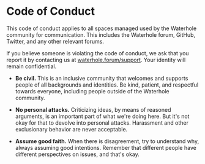 # Code of Conduct

This code of conduct applies to all spaces managed used by the Waterhole community for communication. This includes the Waterhole forum, GitHub, Twitter, and any other relevant forums.

If you believe someone is violating the code of conduct, we ask that you report it by contacting us at [waterhole.forum/support](). Your identity will remain confidential.

- **Be civil.** This is an inclusive community that welcomes and supports people of all backgrounds and identities. Be kind, patient, and respectful towards everyone, including people outside of the Waterhole community.

- **No personal attacks.** Criticizing ideas, by means of reasoned arguments, is an important part of what we're doing here. But it's not okay for that to devolve into personal attacks. Harassment and other exclusionary behavior are never acceptable.

- **Assume good faith.** When there is disagreement, try to understand why, always assuming good intentions. Remember that different people have different perspectives on issues, and that's okay.
